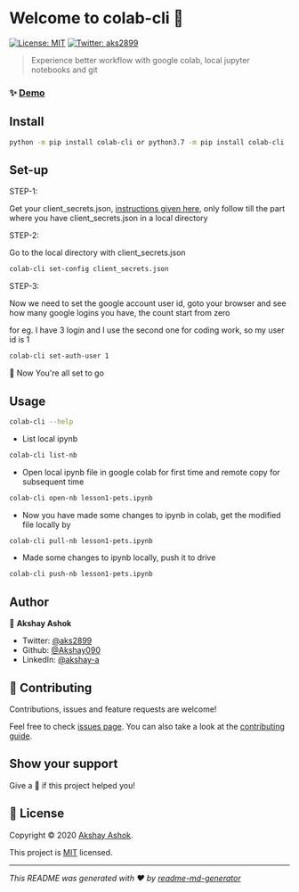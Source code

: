 # Welcome to colab-cli 👋
[![License: MIT](https://img.shields.io/badge/License-MIT-yellow.svg)](https://choosealicense.com/licenses/mit/)
[![Twitter: aks2899](https://img.shields.io/twitter/follow/aks2899.svg?style=social)](https://twitter.com/aks2899)

> Experience better workflow with google colab, local jupyter notebooks and git

### ✨ [Demo](https://github.com/Akshay090/colab-cli/blob/master/demo.gif)

## Install

```sh
python -m pip install colab-cli or python3.7 -m pip install colab-cli
```
## Set-up

STEP-1: 
 
 Get your client_secrets.json, [instructions given here](https://pythonhosted.org/PyDrive/quickstart.html),
only follow till the part where you have client_secrets.json in a local directory

STEP-2: 

 Go to the local directory with client_secrets.json
  ```sh
  colab-cli set-config client_secrets.json
  ```
STEP-3:
 
Now we need to set the google account user id, goto your browser and see how many google logins you have,
 the count start from zero
 
 for eg. I have 3 login and I use the second one for coding work, so my user id is 1
  ```sh
  colab-cli set-auth-user 1
  ```
 
🙌 Now You're all set to go
## Usage

```sh
colab-cli --help
```
* List local ipynb
```sh
colab-cli list-nb
``` 
* Open local ipynb file in google colab for first time and remote copy for subsequent time
```sh
colab-cli open-nb lesson1-pets.ipynb
``` 
* Now you have made some changes to ipynb in colab, get the modified file locally by
```sh
colab-cli pull-nb lesson1-pets.ipynb
``` 
* Made some changes to ipynb locally, push it to drive
```sh
colab-cli push-nb lesson1-pets.ipynb
``` 

## Author

👤 **Akshay Ashok**

* Twitter: [@aks2899](https://twitter.com/aks2899)
* Github: [@Akshay090](https://github.com/Akshay090)
* LinkedIn: [@akshay-a](https://linkedin.com/in/akshay-a)

## 🤝 Contributing

Contributions, issues and feature requests are welcome!

Feel free to check [issues page](https://github.com/Akshay090/colab-cli/issues). You can also take a look at the [contributing guide](https://github.com/Akshay090/colab-cli/contributing.md).

## Show your support

Give a 🌟 if this project helped you!

## 📝 License

Copyright © 2020 [Akshay Ashok](https://github.com/Akshay090).

This project is [MIT](https://choosealicense.com/licenses/mit/) licensed.

***
_This README was generated with ❤ by [readme-md-generator](https://github.com/kefranabg/readme-md-generator)_